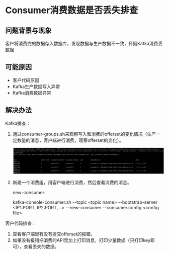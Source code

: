 # Consumer消费数据是否丢失排查<a name="mrs_03_0105"></a>

## 问题背景与现象<a name="zh-cn_topic_0167276280_s8c5a413588744f3ea1320d012fdb73cb"></a>

客户将消费完的数据存入数据库，发现数据与生产数据不一致，怀疑Kafka消费丢数据

## 可能原因<a name="zh-cn_topic_0167276280_s32d34cd2ed084d9dbf63d1ca6576eea0"></a>

-   客户代码原因
-   Kafka生产数据写入异常
-   Kafka消费数据异常

## 解决办法<a name="zh-cn_topic_0167276280_section54081112311"></a>

Kafka排查：

1.  通过consumer-groups.sh来观察写入和消费的offerset的变化情况（生产一定数量的消息，客户端进行消费，观察offerset的变化）。

    ![](figures/zh-cn_image_0264281538.png)

2.  新建一个消费组，用客户端进行消费，然后查看消费的消息。

    new-consumer:

    kafka-console-consumer.sh --topic <topic name\> --bootstrap-server <IP1:PORT, IP2:PORT,...\> --new-consumer --consumer.config <config file\>


客户代码排查：

1.  查看客户端里有没有提交offerset的报错。
2.  如果没有报错把消费的API里加上打印消息，打印少量数据（只打印key即可），查看丢失的数据。

